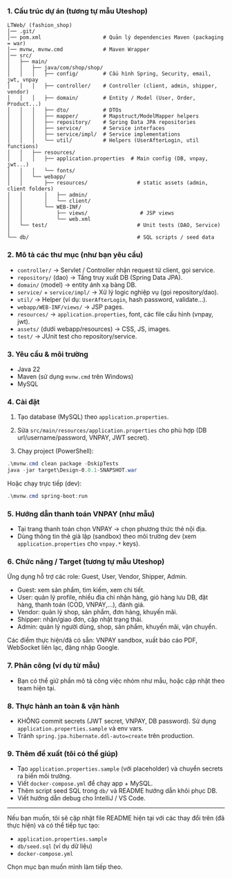 ### 1. Cấu trúc dự án (tương tự mẫu Uteshop)

```
LTWeb/ (fashion_shop)
│── .git/
│── pom.xml                    # Quản lý dependencies Maven (packaging = war)
│── mvnw, mvnw.cmd             # Maven Wrapper
│── src/
│   ├── main/
│   │   ├── java/com/shop/shop/
│   │   │   ├── config/        # Cấu hình Spring, Security, email, jwt, vnpay
│   │   │   ├── controller/    # Controller (client, admin, shipper, vendor)
│   │   │   ├── domain/        # Entity / Model (User, Order, Product...)
│   │   │   ├── dto/           # DTOs
│   │   │   ├── mapper/        # Mapstruct/ModelMapper helpers
│   │   │   ├── repository/    # Spring Data JPA repositories
│   │   │   ├── service/       # Service interfaces
│   │   │   ├── service/impl/  # Service implementations
│   │   │   └── util/          # Helpers (UserAfterLogin, util functions)
│   │   ├── resources/
│   │   │   ├── application.properties  # Main config (DB, vnpay, jwt...)
│   │   │   └── fonts/                    
│   │   └── webapp/
│   │       ├── resources/                # static assets (admin, client folders)
│   │       │   ├── admin/
│   │       │   └── client/
│   │       └── WEB-INF/
│   │           ├── views/                 # JSP views
│   │           └── web.xml
│   └── test/                             # Unit tests (DAO, Service)
│
└── db/                                   # SQL scripts / seed data
```

### 2. Mô tả các thư mục (như bạn yêu cầu)

- `controller/` → Servlet / Controller nhận request từ client, gọi service.
- `repository/` (dao) → Tầng truy xuất DB (Spring Data JPA).
- `domain/` (model) → entity ánh xạ bảng DB.
- `service/` + `service/impl/` → Xử lý logic nghiệp vụ (gọi repository/dao).
- `util/` → Helper (ví dụ: `UserAfterLogin`, hash password, validate...).
- `webapp/WEB-INF/views/` → JSP pages.
- `resources/` → `application.properties`, font, các file cấu hình (vnpay, jwt).
- `assets/` (dưới webapp/resources) → CSS, JS, images.
- `test/` → JUnit test cho repository/service.

### 3. Yêu cầu & môi trường

- Java 22
- Maven (sử dụng `mvnw.cmd` trên Windows)
- MySQL 

### 4. Cài đặt 

1. Tạo database (MySQL) theo `application.properties`.

2. Sửa `src/main/resources/application.properties` cho phù hợp (DB url/username/password, VNPAY, JWT secret).

3. Chạy project (PowerShell):

```powershell
.\mvnw.cmd clean package -DskipTests
java -jar target\Design-0.0.1-SNAPSHOT.war
```

Hoặc chạy trực tiếp (dev):

```powershell
.\mvnw.cmd spring-boot:run
```

### 5. Hướng dẫn thanh toán VNPAY (như mẫu)

- Tại trang thanh toán chọn VNPAY → chọn phương thức thẻ nội địa.
- Dùng thông tin thẻ giả lập (sandbox) theo môi trường dev (xem `application.properties` cho `vnpay.*` keys).

### 6. Chức năng / Target (tương tự mẫu Uteshop)

Ứng dụng hỗ trợ các role: Guest, User, Vendor, Shipper, Admin.

- Guest: xem sản phẩm, tìm kiếm, xem chi tiết.
- User: quản lý profile, nhiều địa chỉ nhận hàng, giỏ hàng lưu DB, đặt hàng, thanh toán (COD, VNPAY,...), đánh giá.
- Vendor: quản lý shop, sản phẩm, đơn hàng, khuyến mãi.
- Shipper: nhận/giao đơn, cập nhật trạng thái.
- Admin: quản lý người dùng, shop, sản phẩm, khuyến mãi, vận chuyển.

Các điểm thực hiện/đã có sẵn: VNPAY sandbox, xuất báo cáo PDF, WebSocket liên lạc, đăng nhập Google.

### 7. Phân công (ví dụ từ mẫu)

- Bạn có thể giữ phần mô tả công việc nhóm như mẫu, hoặc cập nhật theo team hiện tại.

### 8. Thực hành an toàn & vận hành

- KHÔNG commit secrets (JWT secret, VNPAY, DB password). Sử dụng `application.properties.sample` và env vars.
- Tránh `spring.jpa.hibernate.ddl-auto=create` trên production.

### 9. Thêm đề xuất (tôi có thể giúp)

- Tạo `application.properties.sample` (với placeholder) và chuyển secrets ra biến môi trường.
- Viết `docker-compose.yml` để chạy app + MySQL.
- Thêm script seed SQL trong `db/` và README hướng dẫn khôi phục DB.
- Viết hướng dẫn debug cho IntelliJ / VS Code.

---

Nếu bạn muốn, tôi sẽ cập nhật file README hiện tại với các thay đổi trên (đã thực hiện) và có thể tiếp tục tạo:

- `application.properties.sample`
- `db/seed.sql` (ví dụ dữ liệu)
- `docker-compose.yml`

Chọn mục bạn muốn mình làm tiếp theo.
